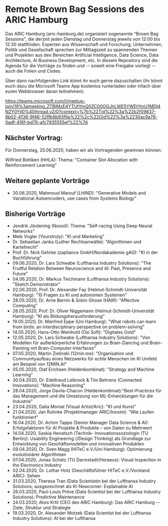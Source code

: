 # Remote Brown Bag Sessions des ARIC Hamburg
Das ARIC Hamburg (aric-hamburg.de) organisiert sogenannte "Brown Bag Sessions", die derzeit
jeden Dienstag und Donnerstag jeweils von 12:00 bis 12:30 stattfinden.
Experten aus Wissenschaft und Forschung, Unternehmen, Politik und Gesellschaft sprechen zur Mittagszeit zu spannenden Themen und Projekten aus den Bereichen Artificial Intelligence, Data Science, Data Architecture, AI Business Development, etc.
In diesem Repository sind die Agenda für die Vorträge zu finden und -- soweit eine Freigabe vorliegt -- auch die Folien und Codes.

Über dann nachfolgenden Link könnt ihr euch gerne dazuschalten 
(ihr könnt euch dazu die Microsoft Teams App kostenlos runterladen oder infach über euren Webbrowser daran teilnehmen):

https://teams.microsoft.com/l/meetup-join/19%3ameeting_ZTBlMzE4YTUtYmQ0ZC00OGJhLWE5YWEtYmU1MDI4N2Y0YjI0%40thread.v2/0?context=%7b%22Tid%22%3a%22b2f09837-8b02-4136-9f46-52ffb6b93f9a%22%2c%22Oid%22%3a%2230ac9a78-0adf-416f-bd76-afc7935555ef%22%7d



## Nächster Vortrag:

Für Donnerstag, 25.06.2020, haben wir als Vortragenden gewinnen können:

Wilfried Bohlken (HHLA): 
Thema: "Container Slot Allocation with Reinforcement Learning"


## Weitere geplante Vorträge

- 30.06.2020, Mahmoud Marouf (LHIND): "Generative Models and Variational Autoencoders, use cases from Systems Biology"

## Bisherige Vorträge
- Jendrik Jördening (Nooxit): 
Thema: "Self-racing Using Deep Neural Networks"
- Meik Vogler (Yourstruly): "KI und Marketing"
- Dr. Sebastian Janka (Luther Rechtsanwälte): "Algorithmen und Kartellrecht"
- Prof. Dr. Nick Gehrke (zapliance GmbH/Nordakademie gAG): "KI in der Buchführung"
- 09.06.2020, Dr. Lars Schwabe (Lufthansa Industry Solutions): "The Fruitful Relation Between Neuroscience and AI: Past, Presence and Future"
- 04.06.2020, Dr. Markus Teichmann (Lufthansa Industry Solutions): "Sketch Demonstrator"
- 02.06.2020, Prof. Dr. Alexander Fay (Helmut-Schmidt-Universität Hamburg): "10 Fragen zu KI und autonomen Systemen"
- 28.05.2020, Dr. Arne Bernin & Sobin Ghose (HAW): "Affective Computing"
- 26.05.2020, Prof. Dr. Oliver Niggemann (Helmut-Schmidt-Universität Hamburg): "KI als Bildungsherausforderung"
- 19.05.2020, Dr. Manfred Eppe (Uni Hamburg): "What robots can learn from birds: an interdisciplinary perspective on problem-solving"
- 14.05.2020, Hans-Otto Weinhold (Osi Soft): "Digitales Gold"
- 12.05.2020, Dr. Lars Schwabe (Lufthansa Industry Solutions): "Von Modellen für außerkörperliche Erfahrungen zu Brain-Dancing und Brain-Painting mit Brain-Computer-Interfaces"
- 07.05.2020, Martin Zielinski (12min.me): "Organisation und Communityaufbau eines Netzwerks für echte Menschen im KI Umfeld am Beispiel von 12MIN.AI"
- 05.05.2020, Olaf Erichsen (Heldenkombinat): "Strategy and Machine Learning"
- 30.04.2020, Dr. Edeltraud Leibrock & Tim Behrens (Connected Innovations): "Machine Reasoning"
- 28.04.2020, Jorge Davila-Chacon (Heldenkombinat):"Best-Practices für das Management und die Umsetzung von ML-Entwicklungen für die
              Industrie"
- 23.04.2020, Dalia Moniat (Visual Artist/Aric): "KI und Kunst"
- 21.04.2020, Jan Ruhnke (Projektmanager ARIC/Inosim): "Wie Laufen funktioniert"
- 16.04.2020, Dr. Achim Tappe (Senior Manager Data Science & AI): Erfolgsfaktoren für AI Projekte & Produkte – von Daten zu Mehrwert
- 14.04.2020, Saskia Henatsch (Technik- Innovationssoziologin (TU Berlin)): Usability Engineering (/Design Thinking) als Grundlage zur
              Entwicklung von Geschäftsmodellen und innovativen Produkten
- 09.04.2020, Dr. Sven Magg (HITeC e.V./Uni Hamburg): Optimierung evolutionärer Algorithmen
- 07.04.2020, Jonas Schatz (TU Darmstadt/Heraeus): Visual Inspection in the Electronics Industry
- 02.04.2020, Dr. Lothar Hotz (Geschäftsführer HITeC e.V./Vorstand ARIC): Sehen
- 31.03.2020, Theresa Tran (Data Scientistin bei der Lufthansa Industry Solutions; ausgezeichnet als KI-Newcomer: Explainable AI
- 26.03.2020, Paul-Louis Pröve (Data Scientist bei der Lufthansa Industry Solutions): Predictive Maintenance
- 24.03.2020, Alois Krtil (CEO des ARIC Hamburg): Das ARIC Hamburg -- Ziele, Struktur und Strategie
- 19.03.2020, Dr. Alexander Motzek (Data Scientist bei der Lufthansa Industry Solutions): AI bei der Lufthansa
